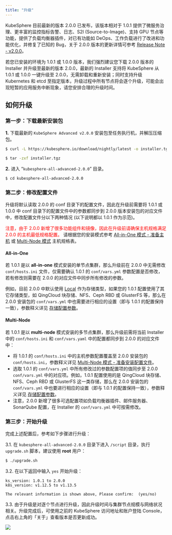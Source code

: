 ```yaml
---
title: "升级"
---
```


KubeSphere 目前最新的版本 2.0.0 已发布，该版本相对于 1.0.1 提供了微服务治理、更丰富的监控指标告警、日志、S2I (Source-to-Image)、支持 GPU 节点等功能，提供了负载均衡器插件，对已有功能如 DeOps、工作负载进行了改进和功能优化，并修复了已知的 Bug，关于 2.0.0 版本的更新详情可参考 [Release Note - v2.0.0](../../release/release-v200)。

若您已安装的环境为 1.0.1 或 1.0.0 版本，我们强烈建议您下载 2.0.0 版本的 Installer 并升级至最新的版本 2.0.0，最新的 Installer 支持将 KubeSphere 从 1.0.1 或 1.0.0 一键升级至 2.0.0，无需卸载和重新安装；同时支持升级 Kubernetes 和 etcd 至指定版本，升级过程中所有节点将会逐个升级，可能会出现短暂的应用服务中断现象，请您安排合理的升级时间。


## 如何升级

### 第一步：下载最新安装包

**1.** 下载最新的 `KubeSphere Advanced v2.0.0` 安装包至任务执行机，并解压压缩包。

```bash
$ curl -L https://kubesphere.io/download/nightly/latest -o installer.tgz
```

```bash
$ tar -zxf installer.tgz
```

**2.** 进入 “`kubesphere-all-advanced-2.0.0`” 目录。

```bash
$ cd kubesphere-all-advanced-2.0.0
```


### 第二步：修改配置文件 

升级将默认读取 2.0.0 的 conf 目录下的配置文件，因此在升级前需要将 1.0.1 或 1.0.0 中 conf 目录下的配置文件中的参数都同步到 2.0.0 版本安装包的对应文件中，修改配置文件分以下两种情况 (以下说明都以 1.0.1 作为示范)。

<font color=red>注意，由于 2.0.0 新增了很多功能组件和镜像，因此在升级前请确保主机规格满足 2.0.0 的主机最低规格配置。</font> 请根据您的安装模式参考 [All-in-One 模式 - 准备主机](../all-in-one/#第一步-准备主机) 或 [Multi-Node 模式](../multi-node/#第一步-准备主机) 主机规格表。

#### All-in-One

若 1.0.1 是以 **all-in-one** 模式安装的单节点集群，那么升级前在 2.0.0 中无需修改 `conf/hosts.ini` 文件，仅需要确认 1.0.1 的 `conf/vars.yml` 参数配置是否修改，若有修改则需要在 2.0.0 的对应文件中同步所有修改的参数。

例如，目前 2.0.0 中默认使用 [Local](https://kubernetes.io/docs/concepts/storage/volumes/#local) 作为存储类型，如果您的 1.0.1 配置使用了其它存储类型，如 QingCloud 块存储、NFS、Ceph RBD 或 GlusterFS 等，那么在 2.0.0 安装包的 `conf/vars.yml` 中也需要进行相应的设置（即与 1.0.1 的配置保持一致），参数释义详见 [存储配置参数](../storage-configuration)。

#### Multi-Node 

若 1.0.1 是以 **multi-node** 模式安装的多节点集群，那么升级前需将当前 Installer 中的 `conf/hosts.ini` 和 `conf/vars.yaml` 中的配置都同步到 2.0.0 的对应文件中：
   - 将 1.0.1 的 `conf/hosts.ini` 中的主机参数配置覆盖至 2.0.0 安装包的 `conf/hosts.ini`，参数释义详见 [Multi-Node 模式 - 准备安装配置文件](../multi-node)。
   - 选取 1.0.1 的 `conf/vars.yml` 中所有修改过的参数配置项的值同步至 2.0.0 `conf/vars.yml` 中的对应项。例如，1.0.1 配置使用的是 QingCloud 块存储、NFS、Ceph RBD 或 GlusterFS 这一类存储，那么在 2.0.0 安装包的 `conf/vars.yml` 中也要进行相应的设置（即与 1.0.1 的配置保持一致），参数释义详见 [存储配置参数](../storage-configuration)。
   - 注意，2.0.0 新增了很多可选配置项如负载均衡器插件、邮件服务器、SonarQube 配置，在 Installer 的 `conf/vars.yml` 中可按需修改。


### 第三步：开始升级

完成上述配置后，参考如下步骤进行升级：

3.1. 在 `kubesphere-all-advanced-2.0.0` 目录下进入 `/script` 目录，执行 `upgrade.sh` 脚本，建议使用 **root** 用户：

```bash
$ ./upgrade.sh
```

3.2. 在以下返回中输入 `yes` 开始升级：

```
ks_version: 1.0.1 to 2.0.0
k8s_version: v1.12.5 to v1.13.5

The relevant information is shown above, Please confirm:  (yes/no)
```

3.3. 由于升级是对逐个节点进行升级，因此升级时间与集群节点规模与网络状况相关。升级完成后，可使用之前的 KubeSphere 访问地址和账户登陆 Console，点击右上角的「关于」查看版本是否更新成功。

![](https://pek3b.qingstor.com/kubesphere-docs/png/20190518174405.png)